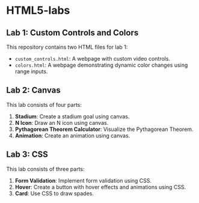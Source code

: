 # HTML5-labs

## Lab 1: Custom Controls and Colors

This repository contains two HTML files for lab 1:

- `custom_controls.html`: A webpage with custom video controls.
- `colors.html`: A webpage demonstrating dynamic color changes using range inputs.

## Lab 2: Canvas

This lab consists of four parts:

1. **Stadium**: Create a stadium goal using canvas.
2. **N Icon**: Draw an N icon using canvas.
3. **Pythagorean Theorem Calculator**: Visualize the Pythagorean Theorem.
4. **Animation**: Create an animation using canvas.

## Lab 3: CSS

This lab consists of three parts:

1. **Form Validation**: Implement form validation using CSS.
2. **Hover**: Create a button with hover effects and animations using CSS.
3. **Card**: Use CSS to draw spades.
